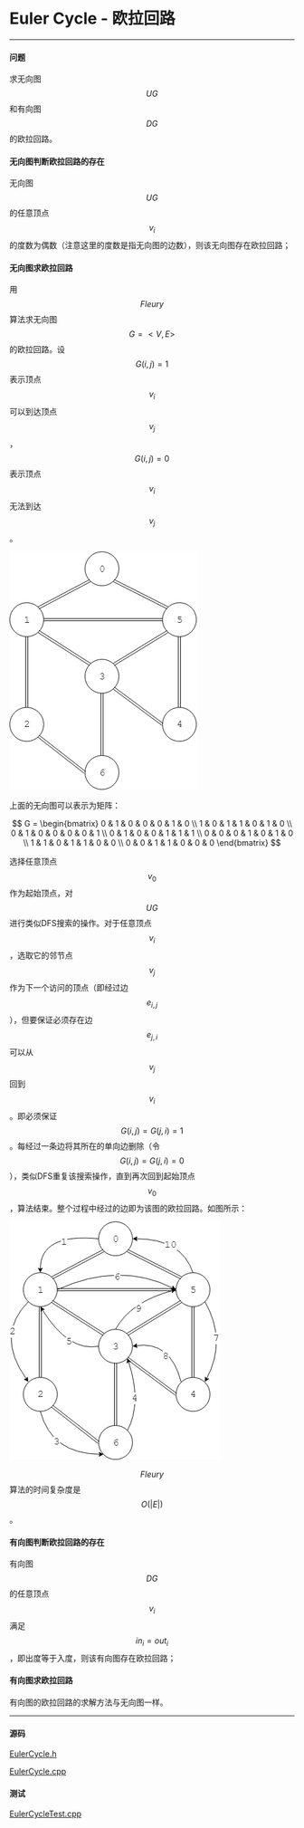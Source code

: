 <script type="text/javascript" src="https://cdnjs.cloudflare.com/ajax/libs/mathjax/2.7.1/MathJax.js?config=TeX-AMS-MML_HTMLorMML"></script>

# Euler Cycle - 欧拉回路

--------

#### 问题

求无向图$$ UG $$和有向图$$ DG $$的欧拉回路。

#### 无向图判断欧拉回路的存在

无向图$$ UG $$的任意顶点$$ v_i $$的度数为偶数（注意这里的度数是指无向图的边数），则该无向图存在欧拉回路；

#### 无向图求欧拉回路

用$$ Fleury $$算法求无向图$$ G=<V,E> $$的欧拉回路。设$$ G(i,j) = 1 $$表示顶点$$ v_i $$可以到达顶点$$ v_j $$，$$ G(i,j) = 0 $$表示顶点$$ v_i $$无法到达$$ v_j $$。

![EulerCycle1.png](../res/EulerCycle1.png)

上面的无向图可以表示为矩阵：

$$
G =
\begin{bmatrix}
0 & 1 & 0 & 0 & 0 & 1 & 0 \\
1 & 0 & 1 & 1 & 0 & 1 & 0 \\
0 & 1 & 0 & 0 & 0 & 0 & 1 \\
0 & 1 & 0 & 0 & 1 & 1 & 1 \\
0 & 0 & 0 & 1 & 0 & 1 & 0 \\
1 & 1 & 0 & 1 & 1 & 0 & 0 \\
0 & 0 & 1 & 1 & 0 & 0 & 0
\end{bmatrix}
$$

选择任意顶点$$ v_0 $$作为起始顶点，对$$ UG $$进行类似DFS搜索的操作。对于任意顶点$$ v_i $$，选取它的邻节点$$ v_j $$作为下一个访问的顶点（即经过边$$ e_{i,j} $$），但要保证必须存在边$$ e_{j,i} $$可以从$$ v_j $$回到$$ v_i $$。即必须保证$$ G(i,j) = G(j,i) = 1 $$。每经过一条边将其所在的单向边删除（令$$ G(i,j) = G(j,i) = 0 $$），类似DFS重复该搜索操作，直到再次回到起始顶点$$ v_0 $$，算法结束。整个过程中经过的边即为该图的欧拉回路。如图所示：

![EulerCycle2.png](../res/EulerCycle2.png)

$$ Fleury $$算法的时间复杂度是$$ O(|E|) $$。

#### 有向图判断欧拉回路的存在

有向图$$ DG $$的任意顶点$$ v_i $$满足$$ in_{i} = out_{i} $$，即出度等于入度，则该有向图存在欧拉回路；

#### 有向图求欧拉回路

有向图的欧拉回路的求解方法与无向图一样。

--------

#### 源码

[EulerCycle.h](https://github.com/linrongbin16/Way-to-Algorithm/blob/master/src/GraphTheory/Traverse/EulerCycle.h)

[EulerCycle.cpp](https://github.com/linrongbin16/Way-to-Algorithm/blob/master/src/GraphTheory/Traverse/EulerCycle.cpp)

#### 测试

[EulerCycleTest.cpp](https://github.com/linrongbin16/Way-to-Algorithm/blob/master/src/GraphTheory/Traverse/EulerCycleTest.cpp)
